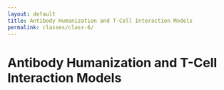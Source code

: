 ```yaml
---
layout: default
title: Antibody Humanization and T-Cell Interaction Models
permalink: classes/class-6/
---
```


# Antibody Humanization and T-Cell Interaction Models